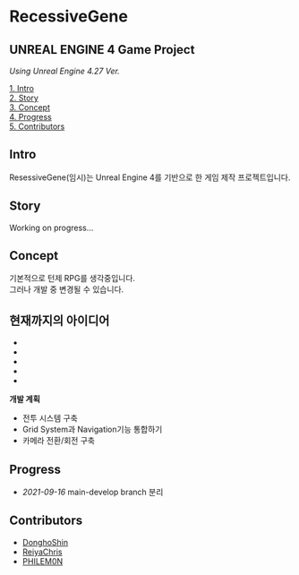 # RecessiveGene

## UNREAL ENGINE 4 Game Project  
_Using Unreal Engine 4.27 Ver._

[1. Intro](#intro)  
[2. Story](#story)  
[3. Concept](#concept)  
[4. Progress](#progress)  
[5. Contributors](#contributors)

## **Intro**
ResessiveGene(임시)는 Unreal Engine 4를 기반으로 한 게임 제작 프로젝트입니다.  



## **Story**
Working on progress...

## **Concept**
기본적으로 턴제 RPG를 생각중입니다.  
그러나 개발 중 변경될 수 있습니다.  

__현재까지의 아이디어__
-
-
-
-
-
-

__개발 계획__
- 전투 시스템 구축
- Grid System과 Navigation기능 통합하기
- 카메라 전환/회전 구축  


## Progress
- _2021-09-16_ main-develop branch 분리  

## Contributors
- [DonghoShin](https://github.com/YeonduBori "Github Page")
- [ReiyaChris](https://github.com/ReiyaChris "Github Page")
- [PHILEM0N](https://github.com/PHILEM0N "Github Page")

